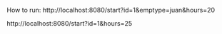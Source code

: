 How to run:
http://localhost:8080/start?id=1&emptype=juan&hours=20

http://localhost:8080/start?id=1&hours=25